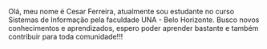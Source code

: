Olá, meu nome é Cesar Ferreira, atualmente sou estudante no curso Sistemas de Informação pela faculdade UNA - Belo Horizonte. Busco novos conhecimentos e aprendizados, espero poder aprender bastante e também contribuir para toda comunidade!!!

